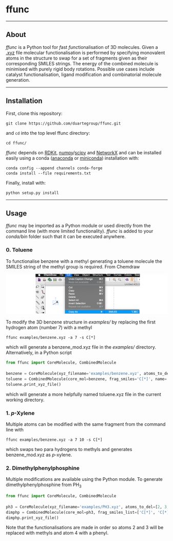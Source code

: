 # ffunc
***

## About
_ffunc_ is a Python tool for *f*ast *func*tionalisation of 3D molecules. Given a 
[.xyz](https://en.wikipedia.org/wiki/XYZ_file_format) file molecular functionalisation is performed
by specifying monovalent atoms in the structure to swap for a set of fragments given as their
corresponding SMILES strings. The energy of the combined molecule is minimised with purely rigid body rotations. 
Possible use cases include catalyst functionalisation, ligand modification and combinatorial molecule generation.

***
## Installation
First, clone this repository:
```
git clone https://github.com/duartegroup/ffunc.git
```
and `cd` into the top level ffunc directory:
```
cd ffunc/
```
_ffunc_ depends on [RDKit](https://www.rdkit.org), [numpy](https://numpy.org)/[scipy](https://www.scipy.org) 
and [NetworkX](https://networkx.github.io) and can be installed easily using a conda 
([anaconda](https://www.anaconda.com/distribution/) or [miniconda](https://docs.conda.io/en/latest/miniconda.html)) 
installation with:

```
conda config --append channels conda-forge
conda install --file requirements.txt
```
Finally, install with:
```
python setup.py install
```

***
## Usage
_ffunc_ may be imported as a Python module or used directly from the command line (with more limited
functionality). _ffunc_ is added to your _conda/bin_ folder such that it can be executed anywhere.
 
### 0. Toluene 
To functionalise benzene with a methyl generating a toluene molecule the SMILES string of the methyl group 
is required. From Chemdraw
 
![alt text](ffunc/common/smiles_example.png)

To modify the 3D benzene structure in _examples/_ by replacing the first hydrogen atom (number 7) with a methyl
```
ffunc examples/benzene.xyz -a 7 -s C[*]
```
which will generate a benzene_mod.xyz file in the _examples/_ directory. Alternatively, in a Python script 

```python
from ffunc import CoreMolecule, CombinedMolecule

benzene = CoreMolecule(xyz_filename='examples/benzene.xyz', atoms_to_del=[7])
toluene = CombinedMolecule(core_mol=benzene, frag_smiles='C[*]', name='toluene')
toluene.print_xyz_file()
```
which will generate a more helpfully named toluene.xyz file in the current working directory.

### 1. _p_-Xylene
Multiple atoms can be modified with the same fragment from the command line with 
```
ffunc examples/benzene.xyz -a 7 10 -s C[*]
```
which swaps two para hydrogens to methyls and generates benzene_mod.xyz as _p_-xylene.


### 2. Dimethylphenylphosphine

Multiple modifications are available using the Python module. To generate dimethylphenylphosphine
from PH<sub>3</sub> 

```python
from ffunc import CoreMolecule, CombinedMolecule

ph3 = CoreMolecule(xyz_filename='examples/PH3.xyz', atoms_to_del=[2, 3, 4])
dimphp = CombinedMolecule(core_mol=ph3, frag_smiles_list=['C[*]', 'C[*]', '[*]C1=CC=CC=C1'], name='dimphp')
dimphp.print_xyz_file()
```

Note that the functionalisations are made in order so atoms 2 and 3 will be replaced with methyls 
and atom 4 with a phenyl.
